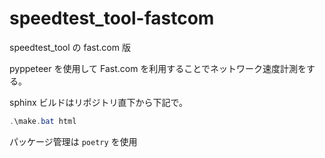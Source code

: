 # speedtest_tool-fastcom

speedtest_tool の fast.com 版

pyppeteer を使用して Fast.com を利用することでネットワーク速度計測をする。

sphinx ビルドはリポジトリ直下から下記で。

```powershell
.\make.bat html
```

パッケージ管理は `poetry` を使用
